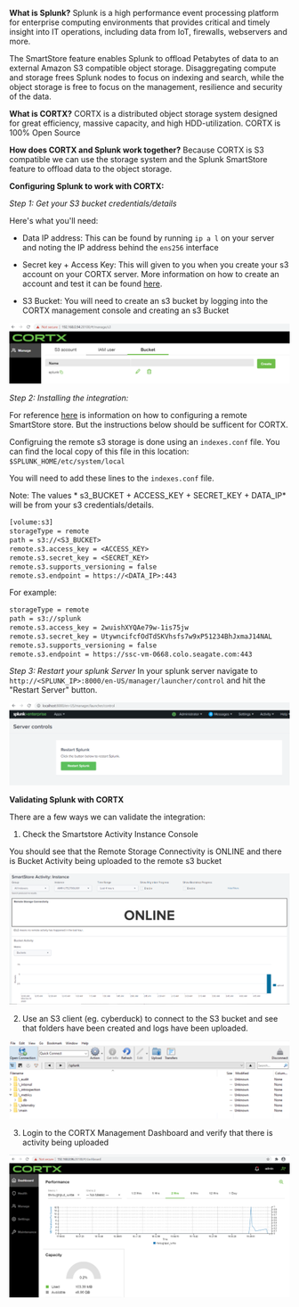 **What is Splunk?**
Splunk is a high performance event processing platform for enterprise computing environments that provides critical and timely insight into IT operations, including data from IoT, firewalls, webservers and more. 

The SmartStore feature enables Splunk to offload Petabytes of data to an external Amazon S3 compatible object storage. Disaggregating compute and storage frees Splunk nodes to focus on indexing and search, while the object storage is free to focus on the management, resilience and security of the data.

**What is CORTX?**
CORTX is a distributed object storage system designed for great efficiency, massive capacity, and high HDD-utilization. CORTX is 100% Open Source

**How does CORTX and Splunk work together?**
Because CORTX is S3 compatible we can use the storage system and the Splunk SmartStore feature to offload data to the object storage.


**Configuring Splunk to work with CORTX:**

*Step 1:  Get your S3 bucket credentials/details*

Here's what you'll need:

* Data IP address: This can be found by running `ip a l` on your server and noting the IP address behind the `ens256` interface

* Secret key + Access Key: This will given to you when you create your s3 account on your CORTX server. More information on how to create an account and test it can be found [here](https://github.com/Seagate/cortx/blob/main/doc/testing_io.rst).

* S3 Bucket: You will need to create an s3 bucket by logging into the CORTX management console and creating an s3 Bucket

![image](splunk/s3Bucket.png)

 
*Step 2: Installing the integration:*

For reference [here](https://docs.splunk.com/Documentation/Splunk/8.0.6/Indexer/ConfigureremotestoreforSmartStore) is information on how to configuring a remote SmartStore store. But the instructions below should be sufficent for CORTX. 

Configruing the remote s3 storage is done using an `indexes.conf` file. You can find the local copy of this file in this location: `$SPLUNK_HOME/etc/system/local`  

You will need to add these lines to the `indexes.conf` file.

Note: The values * s3_BUCKET + ACCESS_KEY + SECRET_KEY + DATA_IP* will be from your s3 credentials/details. 

```
[volume:s3]
storageType = remote
path = s3://<S3_BUCKET>
remote.s3.access_key = <ACCESS_KEY>
remote.s3.secret_key = <SECRET_KEY>
remote.s3.supports_versioning = false
remote.s3.endpoint = https://<DATA_IP>:443
```
For example:
```
storageType = remote
path = s3://splunk
remote.s3.access_key = 2wuishXYQAe79w-1is75jw
remote.s3.secret_key = UtywncifcfOdTdSKVhsfs7w9xP51234BhJxmaJ14NAL
remote.s3.supports_versioning = false
remote.s3.endpoint = https://ssc-vm-0668.colo.seagate.com:443
```

*Step 3: Restart your splunk Server*
In your splunk server navigate to `http://<SPLUNK_IP>:8000/en-US/manager/launcher/control` and hit the "Restart Server" button.

![image](splunk/restartSPLUNK.png)


**Validating Splunk with CORTX**

There are a few ways we can validate the integration:

1) Check the Smartstore Activity Instance Console


You should see that the Remote Storage Connectivity is ONLINE and there is Bucket Activity being uploaded to the remote s3 bucket

![image](splunk/serverOnline.png)

2) Use an S3 client (eg. cyberduck) to connect to the S3 bucket and see that folders have been created and logs have been uploaded.

![image](splunk/cyberduck.png)

3) Login to the CORTX Management Dashboard and verify that there is activity being uploaded

![image](splunk/CORTXdashboard.png)
